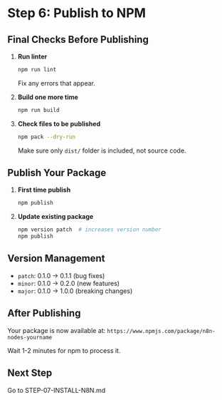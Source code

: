 # Step 6: Publish to NPM

## Final Checks Before Publishing

1. **Run linter**

   ```bash
   npm run lint
   ```

   Fix any errors that appear.

2. **Build one more time**

   ```bash
   npm run build
   ```

3. **Check files to be published**

   ```bash
   npm pack --dry-run
   ```

   Make sure only `dist/` folder is included, not source code.

## Publish Your Package

1. **First time publish**

   ```bash
   npm publish
   ```

2. **Update existing package**

   ```bash
   npm version patch  # increases version number
   npm publish
   ```

## Version Management

- `patch`: 0.1.0 → 0.1.1 (bug fixes)
- `minor`: 0.1.0 → 0.2.0 (new features)
- `major`: 0.1.0 → 1.0.0 (breaking changes)

## After Publishing

Your package is now available at:
`https://www.npmjs.com/package/n8n-nodes-yourname`

Wait 1-2 minutes for npm to process it.

## Next Step

Go to STEP-07-INSTALL-N8N.md
